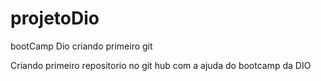 # projetoDio
bootCamp Dio criando primeiro git

Criando primeiro repositorio no git hub com  a ajuda do bootcamp da DIO

